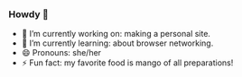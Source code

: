 ### Howdy 👋

- 🔭 I’m currently working on: making a personal site.
- 🌱 I’m currently learning: about browser networking. 
- 😄 Pronouns: she/her
- ⚡ Fun fact: my favorite food is mango of all preparations! 

